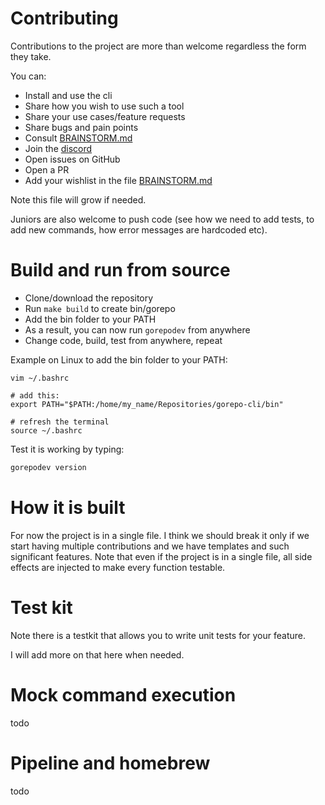 # Contributing

Contributions to the project are more than welcome regardless the form they take.

You can:
- Install and use the cli
- Share how you wish to use such a tool
- Share your use cases/feature requests
- Share bugs and pain points
- Consult [BRAINSTORM.md](BRAINSTORM.md)
- Join the [discord](https://discord.gg/dRuqRU7R)
- Open issues on GitHub
- Open a PR
- Add your wishlist in the file [BRAINSTORM.md](BRAINSTORM.md)

Note this file will grow if needed.

Juniors are also welcome to push code (see how we need to add tests, to add new commands, how error messages are hardcoded etc).

# Build and run from source

- Clone/download the repository
- Run `make build` to create bin/gorepo
- Add the bin folder to your PATH
- As a result, you can now run `gorepodev` from anywhere
- Change code, build, test from anywhere, repeat

Example on Linux to add the bin folder to your PATH:
```
vim ~/.bashrc

# add this:
export PATH="$PATH:/home/my_name/Repositories/gorepo-cli/bin"

# refresh the terminal
source ~/.bashrc
```

Test it is working by typing:
```bash
gorepodev version
```

# How it is built

For now the project is in a single file. I think we should break it only if we start having multiple contributions and we have templates and such significant features. Note that even if the project is in a single file, all side effects are injected to make every function testable.

# Test kit

Note there is a testkit that allows you to write unit tests for your feature.

I will add more on that here when needed.

# Mock command execution

todo

# Pipeline and homebrew

todo
